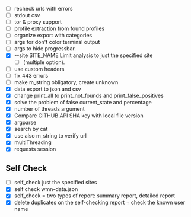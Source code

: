 - [ ] recheck urls with errors
- [ ] stdout csv
- [ ] tor & proxy support
- [ ] profile extraction from found profiles
- [ ] organize export with categories
- [ ] args for don't color terminal output
- [ ] args to hide progressbar.
- [x] --site SITE_NAME Limit analysis to just the specified site
  - [ ] (multiple option).
- [ ] use custom headers
- [ ] fix 443 errors
- [ ] make m_string obligatory, create unknown
- [x] data export to json and csv
- [x] change print_all to print_not_founds and print_false_positives
- [x] solve the problem of false current_state and percentage
- [x] number of threads argument
- [x] Compare GITHUB API SHA key with local file version
- [x] argparse
- [x] search by cat
- [x] use also m_string to verify url
- [x] multiThreading
- [x] requests session

## Self Check

- [ ] self_check just the specified sites
- [x] self check wmn-data.json
- [x] self_check = two types of report: summary report, detailed report
- [x] delete duplicates on the self-checking report + check the known user name
